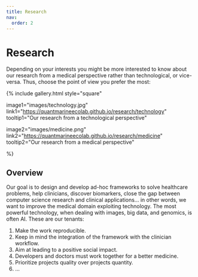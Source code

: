 ```yaml
---
title: Research
nav:
  order: 2
---
```


# <i class="fas research"></i>Research

Depending on your interests you might be more interested to know about our research from a medical perspective rather than technological, or vice-versa. Thus, choose the point of view you prefer the most:

{%
  include gallery.html
  style="square"

  image1="images/technology.jpg"
  link1="https://quantmarineecolab.github.io/research/technology"
  tooltip1="Our research from a technological perspective"

  image2="images/medicine.png"
  link2="https://quantmarineecolab.github.io/research/medicine"
  tooltip2="Our research from a medical perspective"

%}

## Overview
Our goal is to design and develop ad-hoc frameworks to solve healthcare problems, help clinicians, discover biomarkers, close the gap between computer science research and clinical applications... in other words, we want to improve the medical domain exploiting technology. The most powerful technology, when dealing with images, big data, and genomics, is often AI. These are our tenants:

1) Make the work reproducible.
2) Keep in mind the integration of the framework with the clinician workflow.
3) Aim at leading to a positive social impact.
4) Developers and doctors must work together for a better medicine.
5) Prioritize projects quality over projects quantity.
6) ...




